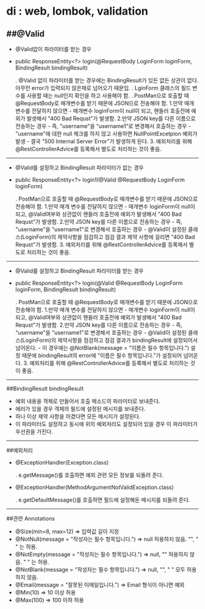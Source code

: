 # di : web, lombok, validation

##@Valid
---
- @Valid없이 파라미터를 받는 경우


- public ResponseEntity<?> login(@RequestBody LoginForm loginForm, BindingResult bindingResult)

	. @Valid 없이 파라미터를 받는 경우에는 BindingResult가 있든 없든 상관이 없다. 아무런 error가 입력되지 않은채로 넘어오기 때문임.
	. LginForm 클래스의 필드 변수를 사용할 때는 null인지 확인을 하고 사용해야 함.
	. PostMan으로 호출할 때 @RequestBody로 매개변수를 받기 때문에 JSON으로 전송해야 함.
		1.만약 매개 변수를 전달하지 않으면
			- 매개변수 loginForm이 null이 되고, 핸들러 호출전에 예외가 발생해서 "400 Bad Requst"가 발생함.
		2.만약 JSON key를 다른 이름으로 전송하는 경우
			- 즉, "username"을 "username1"로 변경해서 호출하는 경우
			- "username"에 대한 null 체크를 하지 않고 사용하면 NullPointExcetpion 예외가 발생
			- 결국 "500 Internal Server Error"가 발생하게 된다.
		3. 예외처리를 위해 @RestControllerAdvice를 등록해서 별도로 처리하는 것이 좋음.
---
- @Valid를 설정하고 BindingResult 파라미터가 없는 경우


- public ResponseEntity<?> login1(@Valid @RequestBody LoginForm loginForm)

	. PostMan으로 호출할 때 @RequestBody로 매개변수를 받기 때문에 JSON으로 전송해야 함.
		1.만약 매개 변수를 전달하지 않으면
			- 매개변수 loginForm이 null이 되고, @Valid여부와 상관없이 핸들러 호출전에 예외가 발생해서 "400 Bad Requst"가 발생함.
		2.만약 JSON key를 다른 이름으로 전송하는 경우
			- 즉, "username"을 "username1"로 변경해서 호출하는 경우
			- @Valid이 설정된 클래스(LoginForm)의 제약사항을 점검하고 점검 결과 제약 사항에 걸리면 "400 Bad Requst"가 발생함.
		3. 예외처리를 위해 @RestControllerAdvice를 등록해서 별도로 처리하는 것이 좋음.
---
- @Valid를 설정하고 BindingResult 파라미터를 받는 경우


- public ResponseEntity<?> login(@Valid @RequestBody LoginForm loginForm, BindingResult bindingResult)

	. PostMan으로 호출할 때 @RequestBody로 매개변수를 받기 때문에 JSON으로 전송해야 함.
		1.만약 매개 변수를 전달하지 않으면
			- 매개변수 loginForm이 null이 되고, @Valid여부와 상관없이 핸들러 호출전에 예외가 발생해서 "400 Bad Requst"가 발생함.
		2.만약 JSON key를 다른 이름으로 전송하는 경우
			- 즉, "username"을 "username1"로 변경해서 호출하는 경우
			- @Valid이 설정된 클래스(LoginForm)의 제약사항을 점검하고 점검 결과가 bindingResult에 설정되어서 넘어온다.
			- 이 경우에는 @NotBlank(message = "이름은 필수 항목입니다.") 설정 때문에 bindingResult의 error에 "이름은 필수 항목입니다."가 설정되어 넘어온다.
		3. 예외처리를 위해 @RestControllerAdvice를 등록해서 별도로 처리하는 것이 좋음.

---
##BindingResult bindingResult

- 예외 내용을 객체로 만들어서 호출 메소드의 파라미터로 보내준다.
- 에러가 있을 경우 객체의 필드에 설정된 메시지를 보내준다.
- 하나 이상 제약 사항을 어겼다면 모든 메시지가 설정된다.
- 이 파라미터도 설정하고 동시에 위의 예외처리도 설정되어 있을 경우 이 파라미터가 우선권을 가진다.
	
---
##예외처리

- @ExceptionHandler(Exception.class)

	. e.getMessage()를 호출하면 예외 관련 모든 정보를 되돌려 준다.
	
- @ExceptionHandler(MethodArgumentNotValidException.class)
	
	. e.getDefaultMessage()를 호출하면 필드에 설정해둔 메시지를 되돌려 준다.
			
---
##관련 Annotations

- @Size(min=8, max=12)						=> 입력값 길이 지정
- @NotNull(message = "작성자는 필수 항목입니다.")	=> null 허용하지 않음. "", " " 는 허용.
- @NotEmpty(message = "작성자는 필수 항목입니다.")	=> null, "" 허용하지 않음. " " 는 허용.
- @NotBlank(message = "작성자는 필수 항목입니다.")	=> null, "", " " 모두 허용하지 않음.
- @Email(message = "잘못된 이메일입니다.")		=> Email 형식이 아니면 예외
- @Min(10)									=> 10 이상 허용
- @Max(100)									=> 100 이하 허용
